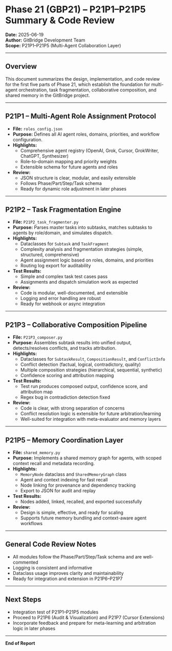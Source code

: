 # Phase 21 (GBP21) – P21P1–P21P5 Summary & Code Review

**Date:** 2025-06-19  
**Author:** GitBridge Development Team  
**Scope:** P21P1–P21P5 (Multi-Agent Collaboration Layer)

---

## Overview
This document summarizes the design, implementation, and code review for the first five parts of Phase 21, which establish the foundation for multi-agent orchestration, task fragmentation, collaborative composition, and shared memory in the GitBridge project.

---

## P21P1 – Multi-Agent Role Assignment Protocol
- **File:** `roles_config.json`
- **Purpose:** Defines all AI agent roles, domains, priorities, and workflow configuration.
- **Highlights:**
  - Comprehensive agent registry (OpenAI, Grok, Cursor, GrokWriter, ChatGPT, Synthesizer)
  - Role-to-domain mapping and priority weights
  - Extensible schema for future agents and roles
- **Review:**
  - JSON structure is clear, modular, and easily extensible
  - Follows Phase/Part/Step/Task schema
  - Ready for dynamic role adjustment in later phases

---

## P21P2 – Task Fragmentation Engine
- **File:** `P21P2_task_fragmenter.py`
- **Purpose:** Parses master tasks into subtasks, matches subtasks to agents by role/domain, and simulates dispatch.
- **Highlights:**
  - Dataclasses for `Subtask` and `TaskFragment`
  - Complexity analysis and fragmentation strategies (simple, structured, comprehensive)
  - Agent assignment logic based on roles, domains, and priorities
  - Routing log export for auditability
- **Test Results:**
  - Simple and complex task test cases pass
  - Assignments and dispatch simulation work as expected
- **Review:**
  - Code is modular, well-documented, and extensible
  - Logging and error handling are robust
  - Ready for webhook or async integration

---

## P21P3 – Collaborative Composition Pipeline
- **File:** `P21P3_composer.py`
- **Purpose:** Assembles subtask results into unified output, detects/resolves conflicts, and tracks attribution.
- **Highlights:**
  - Dataclasses for `SubtaskResult`, `CompositionResult`, and `ConflictInfo`
  - Conflict detection (factual, logical, contradictory, quality)
  - Multiple composition strategies (hierarchical, sequential, synthetic)
  - Confidence scoring and attribution mapping
- **Test Results:**
  - Test run produces composed output, confidence score, and attribution map
  - Regex bug in contradiction detection fixed
- **Review:**
  - Code is clear, with strong separation of concerns
  - Conflict resolution logic is extensible for future arbitration/learning
  - Well-suited for integration with meta-evaluator and memory layers

---

## P21P5 – Memory Coordination Layer
- **File:** `shared_memory.py`
- **Purpose:** Implements a shared memory graph for agents, with scoped context recall and metadata recording.
- **Highlights:**
  - `MemoryNode` dataclass and `SharedMemoryGraph` class
  - Agent and context indexing for fast recall
  - Node linking for provenance and dependency tracking
  - Export to JSON for audit and replay
- **Test Results:**
  - Nodes added, linked, recalled, and exported successfully
- **Review:**
  - Design is simple, effective, and ready for scaling
  - Supports future memory bundling and context-aware agent workflows

---

## General Code Review Notes
- All modules follow the Phase/Part/Step/Task schema and are well-commented
- Logging is consistent and informative
- Dataclass usage improves clarity and maintainability
- Ready for integration and extension in P21P6–P21P7

---

## Next Steps
- Integration test of P21P1–P21P5 modules
- Proceed to P21P6 (Audit & Visualization) and P21P7 (Cursor Extensions)
- Incorporate feedback and prepare for meta-learning and arbitration logic in later phases

---

**End of Report** 